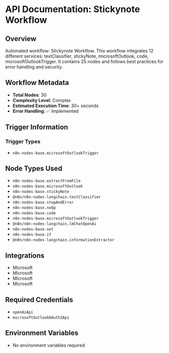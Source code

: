 # API Documentation: Stickynote Workflow

## Overview
Automated workflow: Stickynote Workflow. This workflow integrates 12 different services: textClassifier, stickyNote, microsoftOutlook, code, microsoftOutlookTrigger. It contains 25 nodes and follows best practices for error handling and security.

## Workflow Metadata
- **Total Nodes**: 30
- **Complexity Level**: Complex
- **Estimated Execution Time**: 30+ seconds
- **Error Handling**: ✅ Implemented

## Trigger Information
### Trigger Types
- `n8n-nodes-base.microsoftOutlookTrigger`

## Node Types Used
- `n8n-nodes-base.extractFromFile`
- `n8n-nodes-base.microsoftOutlook`
- `n8n-nodes-base.stickyNote`
- `@n8n/n8n-nodes-langchain.textClassifier`
- `n8n-nodes-base.stopAndError`
- `n8n-nodes-base.noOp`
- `n8n-nodes-base.code`
- `n8n-nodes-base.microsoftOutlookTrigger`
- `@n8n/n8n-nodes-langchain.lmChatOpenAi`
- `n8n-nodes-base.set`
- `n8n-nodes-base.if`
- `@n8n/n8n-nodes-langchain.informationExtractor`

## Integrations
- Microsoft
- Microsoft
- Microsoft
- Microsoft

## Required Credentials
- `openAiApi`
- `microsoftOutlookOAuth2Api`

## Environment Variables
- No environment variables required
